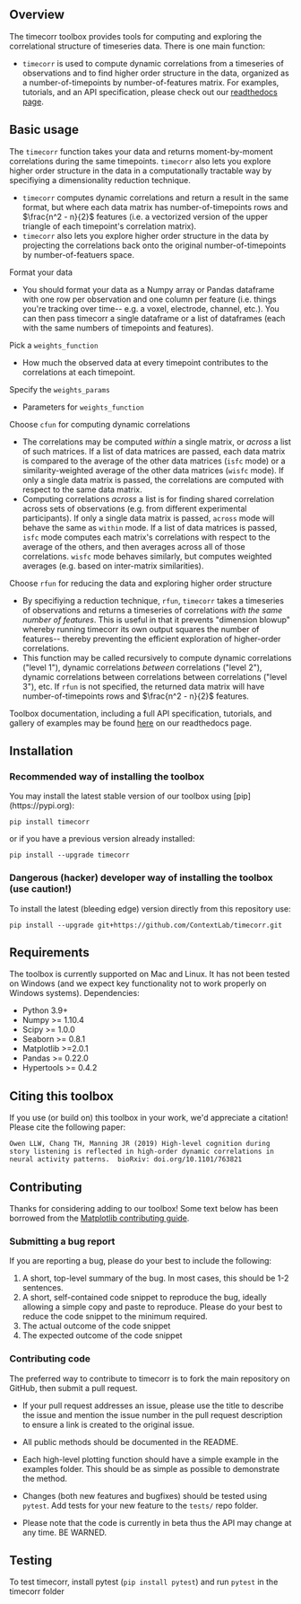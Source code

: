 <h2>Overview</h2>

The timecorr toolbox provides tools for computing and exploring the correlational structure of timeseries data.  There is one main function:
+ `timecorr` is used to compute dynamic correlations from a timeseries of observations and to find higher order structure in the data, organized as a number-of-timepoints by number-of-features matrix.  For examples, tutorials, and an API specification, please check out our [readthedocs page](https://timecorr.readthedocs.io/en/latest/).


<h2>Basic usage</h2>

The `timecorr` function takes your data and returns moment-by-moment correlations during the same timepoints. `timecorr` also lets you explore higher order structure in the data in a computationally tractable way by specifiying a dimensionality reduction technique.
+ `timecorr` computes dynamic correlations and return a result in the same format, but where each data matrix has number-of-timepoints rows and $\frac{n^2 - n}{2}$ features (i.e. a vectorized version of the upper triangle of each timepoint's correlation matrix).
+ `timecorr` also lets you explore higher order structure in the data by projecting the correlations back onto the original number-of-timepoints by number-of-featuers space.


Format your data
+ You should format your data as a Numpy array or Pandas dataframe with one row per observation and one column per feature (i.e. things you're tracking over time-- e.g. a voxel, electrode, channel, etc.).  You can then pass timecorr a single dataframe or a list of dataframes (each with the same numbers of timepoints and features).

Pick a `weights_function`
+ How much the observed data at every timepoint contributes to the correlations at each timepoint.

Specify the `weights_params`
+ Parameters for `weights_function`

Choose `cfun` for computing dynamic correlations
+ The correlations may be computed _within_ a single matrix, or _across_ a list of such matrices. If a list of data matrices are passed, each data matrix is compared to the average of the other data matrices (`isfc` mode) or a similarity-weighted average of the other data matrices (`wisfc` mode).  If only a single data matrix is passed, the correlations are computed with respect to the same data matrix.
+ Computing correlations _across_ a list is for finding shared correlation across sets of observations (e.g. from different experimental participants).  If only a single data matrix is passed, `across` mode will behave the same as `within` mode.  If a list of data matrices is passed, `isfc` mode computes each matrix's correlations with respect to the average of the others, and then averages across all of those correlations.  `wisfc` mode behaves similarly, but computes weighted averages (e.g. based on inter-matrix similarities).

Choose `rfun` for reducing the data and exploring higher order structure
+ By specifiying a reduction technique, `rfun`, `timecorr` takes a timeseries of observations and returns a timeseries of correlations _with the same number of features_. This is useful in that it prevents "dimension blowup" whereby running timecorr its own output squares the number of features-- thereby preventing the efficient exploration of higher-order correlations.
+ This function may be called recursively to compute dynamic correlations ("level 1"), dynamic correlations _between_ correlations ("level 2"), dynamic correlations between correlations between correlations ("level 3"), etc. If `rfun` is not specified, the returned data matrix will have number-of-timepoints rows and $\frac{n^2 - n}{2}$ features.

Toolbox documentation, including a full API specification, tutorials, and gallery of examples may be found [here](http://timecorr.readthedocs.io/) on our readthedocs page.

<h2>Installation</h2>

<h3>Recommended way of installing the toolbox</h3>
You may install the latest stable version of our toolbox using [pip](https://pypi.org):

`pip install timecorr`

or if you have a previous version already installed:

`pip install --upgrade timecorr`


<h3>Dangerous (hacker) developer way of installing the toolbox (use caution!)</h3>
To install the latest (bleeding edge) version directly from this repository use:

`pip install --upgrade git+https://github.com/ContextLab/timecorr.git`


<h2>Requirements</h2>

The toolbox is currently supported on Mac and Linux.  It has not been tested on Windows (and we expect key functionality not to work properly on Windows systems).
Dependencies:
+ Python 3.9+
+ Numpy >= 1.10.4
+ Scipy >= 1.0.0
+ Seaborn >= 0.8.1
+ Matplotlib >=2.0.1
+ Pandas >= 0.22.0
+ Hypertools >= 0.4.2

<h2>Citing this toolbox</h2>

If you use (or build on) this toolbox in your work, we'd appreciate a citation!  Please cite the following paper:
```
Owen LLW, Chang TH, Manning JR (2019) High-level cognition during story listening is reflected in high-order dynamic correlations in neural activity patterns.  bioRxiv: doi.org/10.1101/763821
```

<h2>Contributing</h2>

Thanks for considering adding to our toolbox!  Some text below has been borrowed from the [Matplotlib contributing guide](http://matplotlib.org/devdocs/devel/contributing.html).

<h3>Submitting a bug report</h3>

If you are reporting a bug, please do your best to include the following:

1. A short, top-level summary of the bug. In most cases, this should be 1-2 sentences.
2. A short, self-contained code snippet to reproduce the bug, ideally allowing a simple copy and paste to reproduce. Please do your best to reduce the code snippet to the minimum required.
3. The actual outcome of the code snippet
4. The expected outcome of the code snippet

<h3>Contributing code</h3>

The preferred way to contribute to timecorr is to fork the main repository on GitHub, then submit a pull request.

+ If your pull request addresses an issue, please use the title to describe the issue and mention the issue number in the pull request description to ensure a link is created to the original issue.

+ All public methods should be documented in the README.

+ Each high-level plotting function should have a simple example in the examples folder. This should be as simple as possible to demonstrate the method.

+ Changes (both new features and bugfixes) should be tested using `pytest`.  Add tests for your new feature to the `tests/` repo folder.

+ Please note that the code is currently in beta thus the API may change at any time. BE WARNED.

<h2>Testing</h2>

<!-- [![Build Status](https://travis-ci.com/ContextLab/quail.svg?token=hxjzzuVkr2GZrDkPGN5n&branch=master) -->

To test timecorr, install pytest (`pip install pytest`) and run `pytest` in the timecorr folder
